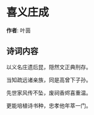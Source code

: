 # 喜义庄成

**作者**: 叶茵

## 诗词内容

以义名庄遗后昆，隠然文正典刑存。

当知疏远诸亲族，同是高曾下子孙。

先世家风传不坠，废祠香烬喜重温。

更能培植诗书种，忠孝他年萃一门。

